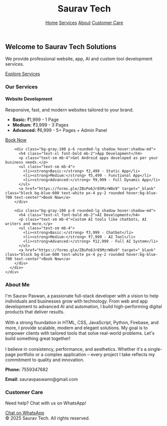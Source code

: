 <!DOCTYPE html>
<html lang="en">
<head>
  <meta charset="UTF-8" />
  <meta name="viewport" content="width=device-width, initial-scale=1.0"/>
  <title>Saurav Tech Solutions</title>
  <script src="https://cdn.tailwindcss.com"></script>
  <style>
    html {
      scroll-behavior: smooth;
    }
  </style>
</head>
<body class="bg-gray-100 text-gray-800">

  <!-- Navbar -->
  <header class="fixed w-full bg-white shadow z-50">
    <div class="max-w-7xl mx-auto px-4 py-3 flex justify-between items-center">
      <h1 class="text-xl font-bold">Saurav Tech</h1>
      <nav class="space-x-4">
        <a href="#home" class="hover:text-blue-600">Home</a>
        <a href="#services" class="hover:text-blue-600">Services</a>
        <a href="#about" class="hover:text-blue-600">About</a>
        <a href="#contact" class="hover:text-blue-600">Customer Care</a>
      </nav>
    </div>
  </header>

  <!-- Hero Section -->
  <section id="home" class="pt-24 pb-20 bg-gradient-to-r from-blue-100 to-purple-100">
    <div class="max-w-5xl mx-auto px-4 text-center">
      <h2 class="text-4xl font-bold mb-4">Welcome to Saurav Tech Solutions</h2>
      <p class="text-lg mb-6">We provide professional website, app, AI and custom tool development services.</p>
      <a href="#services" class="inline-block bg-blue-600 text-white px-6 py-2 rounded-lg hover:bg-blue-700 transition">Explore Services</a>
    </div>
  </section>

  <!-- Services Section -->
  <section id="services" class="py-16 bg-white">
    <div class="max-w-6xl mx-auto px-4">
      <h3 class="text-3xl font-bold text-center mb-12">Our Services</h3>
      <div class="grid md:grid-cols-2 lg:grid-cols-3 gap-8">
        <!-- Service Card -->
        <div class="bg-gray-100 p-6 rounded-lg shadow hover:shadow-md">
          <h4 class="text-xl font-bold mb-2">Website Development</h4>
          <p class="text-sm mb-4">Responsive, fast, and modern websites tailored to your brand.</p>
          <ul class="text-sm mb-4">
            <li><strong>Basic:</strong> ₹1,999 - 1 Page</li>
            <li><strong>Medium:</strong> ₹3,999 - 3 Pages</li>
            <li><strong>Advanced:</strong> ₹6,999 - 5+ Pages + Admin Panel</li>
          </ul>
          <a href="https://forms.gle/ZBsPo6Jr85MzrW8x9" target="_blank" class="block bg-blue-600 text-white px-4 py-2 rounded hover:bg-blue-700 text-center">Book Now</a>
        </div>

        <div class="bg-gray-100 p-6 rounded-lg shadow hover:shadow-md">
          <h4 class="text-xl font-bold mb-2">App Development</h4>
          <p class="text-sm mb-4">Get Android apps developed as per your business needs.</p>
          <ul class="text-sm mb-4">
            <li><strong>Basic:</strong> ₹2,499 - Static App</li>
            <li><strong>Medium:</strong> ₹5,499 - Functional App</li>
            <li><strong>Advanced:</strong> ₹9,999 - Full Dynamic App</li>
          </ul>
          <a href="https://forms.gle/ZBsPo6Jr85MzrW8x9" target="_blank" class="block bg-blue-600 text-white px-4 py-2 rounded hover:bg-blue-700 text-center">Book Now</a>
        </div>

        <div class="bg-gray-100 p-6 rounded-lg shadow hover:shadow-md">
          <h4 class="text-xl font-bold mb-2">AI Development</h4>
          <p class="text-sm mb-4">Custom AI tools like chatbots, AI writers and more.</p>
          <ul class="text-sm mb-4">
            <li><strong>Basic:</strong> ₹3,999 - Chatbot</li>
            <li><strong>Medium:</strong> ₹7,999 - AI Tool</li>
            <li><strong>Advanced:</strong> ₹12,999 - Full AI System</li>
          </ul>
          <a href="https://forms.gle/ZBsPo6Jr85MzrW8x9" target="_blank" class="block bg-blue-600 text-white px-4 py-2 rounded hover:bg-blue-700 text-center">Book Now</a>
        </div>
      </div>
    </div>
  </section>

  <!-- About Section -->
  <section id="about" class="py-16 bg-gray-50">
    <div class="max-w-4xl mx-auto px-4 text-center">
      <h3 class="text-3xl font-bold mb-6">About Me</h3>
      <p class="text-sm leading-7">
        I'm Saurav Paswan, a passionate full-stack developer with a vision to help individuals and businesses grow with technology. From web and app development to advanced AI and automation, I build high-performing digital products that deliver results. <br><br>
        With a strong foundation in HTML, CSS, JavaScript, Python, Firebase, and more, I provide scalable, modern and elegant solutions. My goal is to empower clients with tailored tools that solve real-world problems. Let's build something great together! <br><br>
        I believe in consistency, performance, and aesthetics. Whether it's a single-page portfolio or a complex application – every project I take reflects my commitment to quality and innovation.
      </p>
      <div class="mt-6">
        <p><strong>Phone:</strong> 7559347682</p>
        <p><strong>Email:</strong> sauravpaswann@gmail.com</p>
      </div>
    </div>
  </section>

  <!-- Contact Section -->
  <section id="contact" class="py-16 bg-white text-center">
    <h3 class="text-3xl font-bold mb-4">Customer Care</h3>
    <p class="mb-6">Need help? Chat with us on WhatsApp!</p>
    <a href="https://wa.me/917559347682" target="_blank" class="inline-block bg-green-500 text-white px-6 py-2 rounded-lg hover:bg-green-600 transition">
      Chat on WhatsApp
    </a>
  </section>

  <!-- Footer -->
  <footer class="py-4 bg-gray-800 text-white text-center">
    &copy; 2025 Saurav Tech. All rights reserved.
  </footer>

</body>
</html>

